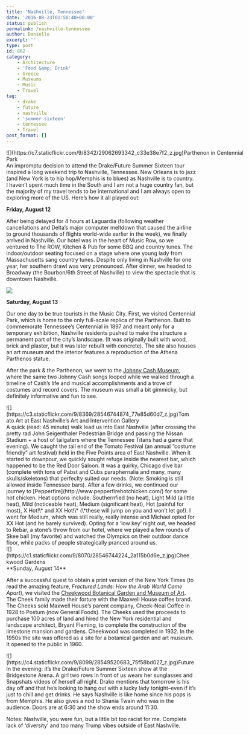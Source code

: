 ```yaml
---
title: 'Nashville, Tennessee'
date: '2016-08-23T01:58:40+00:00'
status: publish
permalink: /nashville-tennessee
author: Danielle
excerpt: ''
type: post
id: 862
category:
    - Architecture
    - 'Food &amp; Drink'
    - Greece
    - Museums
    - Music
    - Travel
tag:
    - drake
    - future
    - nashville
    - 'summer sixteen'
    - tennessee
    - Travel
post_format: []
---
```

<div class="wp-caption alignnone" style="width: 650px">![](https://c7.staticflickr.com/9/8342/29062693342_c33e38e7f2_z.jpg)Parthenon in Centennial Park

</div>An impromptu decision to attend the Drake/Future Summer Sixteen tour inspired a long weekend trip to Nashville, Tennessee. New Orleans is to jazz (and New York is to hip hop/Memphis is to blues) as Nashville is to country. I haven’t spent much time in the South and I am not a huge country fan, but the majority of my travel tends to be international and I am always open to exploring more of the US. Here’s how it all played out:

**Friday, August 12**

After being delayed for 4 hours at Laguardia (following weather cancellations and Delta’s major computer meltdown that caused the airline to ground thousands of flights world-wide earlier in the week), we finally arrived in Nashville. Our hotel was in the heart of Music Row, so we ventured to The ROW, Kitchen &amp; Pub for some BBQ and country tunes. The indoor/outdoor seating focused on a stage where one young lady from Massachusetts sang country tunes. Despite only living in Nashville for one year, her southern drawl was very pronounced. After dinner, we headed to Broadway (the Bourbon/6th Street of Nashville) to view the spectacle that is downtown Nashville.

![](https://c5.staticflickr.com/9/8452/29062694332_523db9a574_z.jpg)

**Saturday, August 13**

Our one day to be true tourists in the Music City. First, we visited Centennial Park, which is home to the only full-scale replica of the Parthenon. Built to commemorate Tennessee’s Centennial in 1897 and meant only for a temporary exhibition, Nashville residents pushed to make the structure a permanent part of the city’s landscape. (It was originally built with wood, brick and plaster, but it was later rebuilt with concrete). The site also houses an art museum and the interior features a reproduction of the Athena Parthenos statue.

After the park &amp; the Parthenon, we went to the [Johnny Cash Museum](http://www.johnnycashmuseum.com/), where the same two Johnny Cash songs looped while we walked through a timeline of Cash’s life and musical accomplishments and a trove of costumes and record covers. The museum was small a bit gimmicky, but definitely informative and fun to see.

<div class="wp-caption alignnone" style="width: 490px">![](https://c3.staticflickr.com/9/8369/28546744874_77e85d60d7_z.jpg)Tomato Art at East Nashville’s Art and Intervention Gallery

</div>A quick (read: 45 minute) walk lead us into East Nashville (after crossing the pretty rad John Seigenthaler Pedestrian Bridge and passing the Nissan Stadium + a host of tailgaters where the Tennessee Titans had a game that evening). We caught the tail end of the Tomato Festival (an annual “costume friendly” art festival) held in the Five Points area of East Nashville. When it started to downpour, we quickly sought refuge inside the nearest bar, which happened to be the Red Door Saloon. It was a quirky, Chicago dive bar (complete with tons of Pabst and Cubs paraphernalia and many, many skulls/skeletons) that perfeclty suited our needs. (Note: Smoking is still allowed inside Tennessee bars). After a few drinks, we continued our journey to [Pepperfire](http://www.pepperfirehotchicken.com/) for some hot chicken. Heat options include: Southernfied (no heat), Light Mild (a little heat), Mild (noticeable heat), Medium (significant heat), Hot (painful for most), X Hot!\* and XX Hot!\* (\*these will jump on you and won’t let go!). I went for Medium, which was still really, really intense and Michael opted for XX Hot (and he barely survived). Opting for a ‘low key’ night out, we headed to Rebar, a stone’s throw from our hotel, where we played a few rounds of Skee ball (my favorite) and watched the Olympics on their outdoor dance floor, while packs of people strategically pranced around us.

<div class="wp-caption alignnone" style="width: 490px">![](https://c1.staticflickr.com/9/8070/28546744224_2a115b0d6e_z.jpg)Cheekwood Gardens

</div>**Sunday, August 14**

After a successful quest to obtain a print version of the New York Times (to read the amazing feature, *Fractured Lands: How the Arab World Came Apart*), we visited the [Cheekwood Botanical Garden and Museum of Art](http://www.cheekwood.org/). The Cheek family made their forture with the Maxwell House coffee brand. The Cheeks sold Maxwell House’s parent company, Cheek-Neal Coffee in 1928 to Postum (now General Foods). The Cheeks used the proceeds to purchase 100 acres of land and hired the New York residential and landscape architect, Bryant Fleming, to complete the construction of the limestone mansion and gardens. Cheekwood was completed in 1932. In the 1950s the site was offered as a site for a botanical garden and art museum. It opened to the public in 1960.

<div class="wp-caption alignnone" style="width: 499px">![](https://c4.staticflickr.com/9/8099/28549520683_75f58bd027_z.jpg)Future

</div>In the evening: it’s the Drake/Future Summer Sixteen show at the Bridgestone Arena. A girl two rows in front of us wears her sunglasses and Snapshats videos of herself all night. Drake mentions that tomorrow is his day off and that he’s looking to hang out with a lucky lady tonight–even if it’s just to chill and get drinks. He says Nashville is like home since his pops is from Memphis. He also gives a nod to Shania Twain who was in the audience. Doors are at 6:30 and the show ends around 11:30.

Notes: Nashville, you were fun, but a little bit too racist for me. Complete lack of ‘diversity’ and too many Trump vibes outside of East Nashville.